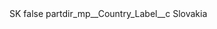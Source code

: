 <?xml version="1.0" encoding="UTF-8"?>
<CustomMetadata xmlns="http://soap.sforce.com/2006/04/metadata" xmlns:xsi="http://www.w3.org/2001/XMLSchema-instance" xmlns:xsd="http://www.w3.org/2001/XMLSchema">
    <label>SK</label>
    <protected>false</protected>
    <values>
        <field>partdir_mp__Country_Label__c</field>
        <value xsi:type="xsd:string">Slovakia</value>
    </values>
</CustomMetadata>
